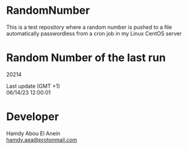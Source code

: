 # RandomNumber    
This is a test repository where a random number is pushed to a file automatically passwordless from a cron job in my Linux CentOS server    
# Random Number of the last run   
20214
      
Last update (GMT +1)    
06/14/23 12:00:01
# Developer    
Hamdy Abou El Anein   
hamdy.aea@protonmail.com

